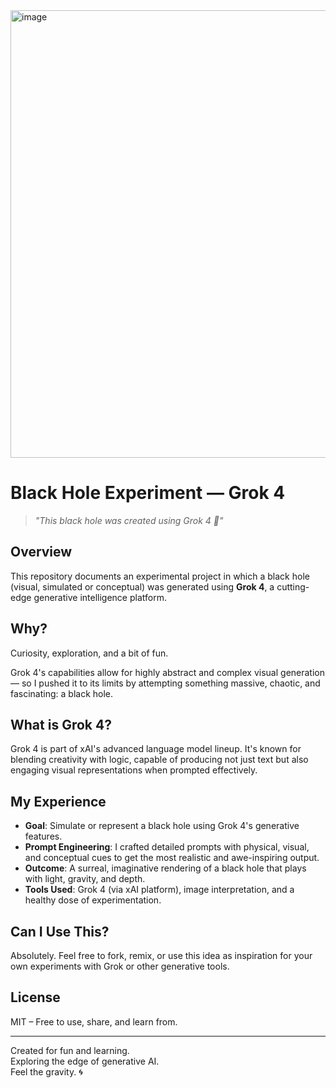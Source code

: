 <img width="1910" height="716" alt="image" src="https://github.com/user-attachments/assets/d5c4915b-0f3b-451e-a1f3-649f18489a88" />

# Black Hole Experiment — Grok 4

> _"This black hole was created using Grok 4 🤯"_

## Overview

This repository documents an experimental project in which a black hole (visual, simulated or conceptual) was generated using **Grok 4**, a cutting-edge generative intelligence platform.

## Why?

Curiosity, exploration, and a bit of fun.

Grok 4's capabilities allow for highly abstract and complex visual generation — so I pushed it to its limits by attempting something massive, chaotic, and fascinating: a black hole.

## What is Grok 4?

Grok 4 is part of xAI's advanced language model lineup. It's known for blending creativity with logic, capable of producing not just text but also engaging visual representations when prompted effectively.

## My Experience

- **Goal**: Simulate or represent a black hole using Grok 4's generative features.
- **Prompt Engineering**: I crafted detailed prompts with physical, visual, and conceptual cues to get the most realistic and awe-inspiring output.
- **Outcome**: A surreal, imaginative rendering of a black hole that plays with light, gravity, and depth.
- **Tools Used**: Grok 4 (via xAI platform), image interpretation, and a healthy dose of experimentation.

## Can I Use This?

Absolutely. Feel free to fork, remix, or use this idea as inspiration for your own experiments with Grok or other generative tools.

## License

MIT – Free to use, share, and learn from.

---

Created for fun and learning.  
Exploring the edge of generative AI.  
Feel the gravity. 🌀
